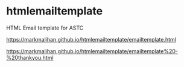 # htmlemailtemplate
HTML Email template for ASTC

https://markmalihan.github.io/htmlemailtemplate/emailtemplate.html

https://markmalihan.github.io/htmlemailtemplate/emailtemplate%20-%20thankyou.html
